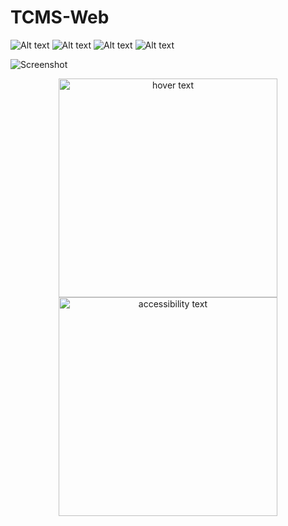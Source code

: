 # TCMS-Web

![Alt text](https://ibb.co/74WJzX2)
![Alt text](https://ibb.co/fM8bhGy)
![Alt text](https://ibb.co/BB13r1D)
![Alt text](https://ibb.co/gZvxF9j)

![Screenshot]([screenshot.png](https://ibb.co/74WJzX2)https://ibb.co/74WJzX2)


<p align="center">
  <img src="[your_relative_path_here](https://ibb.co/74WJzX2)" width="350" title="hover text">
  <img src="your_relative_path_here_number_2_large_name" width="350" alt="accessibility text">
</p>
